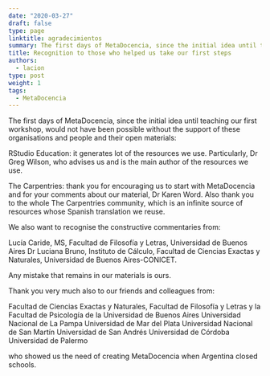 ```yaml
---
date: "2020-03-27"
draft: false
type: page
linktitle: agradecimientos
summary: The first days of MetaDocencia, since the initial idea until teaching our first workshop, would not have been possible without the support of organisations and people sharing open materials.
title: Recognition to those who helped us take our first steps
authors: 
  - lacion
type: post
weight: 1
tags: 
  - MetaDocencia 
---
```


The first days of MetaDocencia, since the initial idea until teaching our first workshop, would not have been possible without the support of these organisations and people and their open materials:

RStudio Education: it generates lot of the resources we use. Particularly, Dr Greg Wilson, who advises us and is the main author of the resources we use.

The Carpentries: thank you for encouraging us to start with MetaDocencia and for your comments about our material, Dr Karen Word. Also thank you to the whole The Carpentries community, which is an infinite source of resources whose Spanish translation we reuse.

We also want to recognise the constructive commentaries from:

Lucía Caride, MS, Facultad de Filosofía y Letras, Universidad de Buenos Aires
Dr Luciana Bruno, Instituto de Cálculo, Facultad de Ciencias Exactas y Naturales, Universidad de Buenos Aires-CONICET.

Any mistake that remains in our materials is ours.

Thank you very much also to our friends and colleagues from:

Facultad de Ciencias Exactas y Naturales, Facultad de Filosofía y Letras y la Facultad de Psicología de la Universidad de Buenos Aires
Universidad Nacional de La Pampa
Universidad de Mar del Plata
Universidad Nacional de San Martín
Universidad de San Andrés
Universidad de Córdoba
Universidad de Palermo

who showed us the need of creating MetaDocencia when Argentina closed schools.
